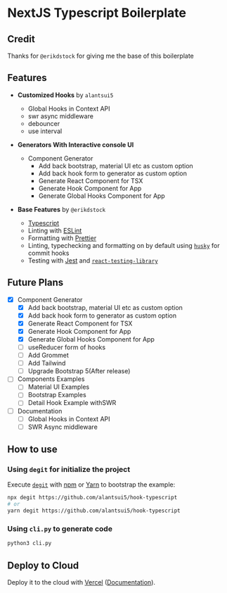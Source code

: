 # NextJS Typescript Boilerplate

## Credit

Thanks for `@erikdstock` for giving me the base of this boilerplate

## Features

- __Customized Hooks__ by `alantsui5`
	- Global Hooks in Context API
	- swr async middleware
	- debouncer
	- use interval

- __Generators With Interactive console UI__
	- Component Generator
		- Add back bootstrap, material UI etc as custom option
		- Add back hook form to generator as custom option
		- Generate React Component for TSX
		- Generate Hook Component for App
		- Generate Global Hooks Component for App

- __Base Features__ by `@erikdstock`

	- [Typescript](https://www.typescriptlang.org/)
	- Linting with [ESLint](https://eslint.org/)
	- Formatting with [Prettier](https://prettier.io/)
	- Linting, typechecking and formatting on by default using [`husky`](https://github.com/typicode/husky) for commit hooks
	- Testing with [Jest](https://jestjs.io/) and [`react-testing-library`](https://testing-library.com/docs/react-testing-library/intro)

## Future Plans

- [x] Component Generator
	- [x] Add back bootstrap, material UI etc as custom option
	- [x] Add back hook form to generator as custom option
	- [x] Generate React Component for TSX
	- [x] Generate Hook Component for App
	- [x] Generate Global Hooks Component for App
	- [ ] useReducer form of hooks
	- [ ] Add Grommet
	- [ ] Add Tailwind
	- [ ] Upgrade Bootstrap 5(After release)
- [ ] Components Examples
	- [ ] Material UI Examples
	- [ ] Bootstrap Examples
	- [ ] Detail Hook Example withSWR
- [ ] Documentation
	- [ ] Global Hooks in Context API
	- [ ] SWR Async middleware

## How to use

### Using `degit` for initialize the project

Execute [`degit`](degit) with [npm](https://docs.npmjs.com/cli/init) or [Yarn](https://yarnpkg.com/lang/en/docs/cli/create/) to bootstrap the example:

```bash
npx degit https://github.com/alantsui5/hook-typescript
# or
yarn degit https://github.com/alantsui5/hook-typescript
```

### Using `cli.py` to generate code

```bash
python3 cli.py
```

## Deploy to Cloud

Deploy it to the cloud with [Vercel](https://vercel.com/import?filter=next.js&utm_source=github&utm_medium=readme&utm_campaign=next-example) ([Documentation](https://nextjs.org/docs/deployment)).

